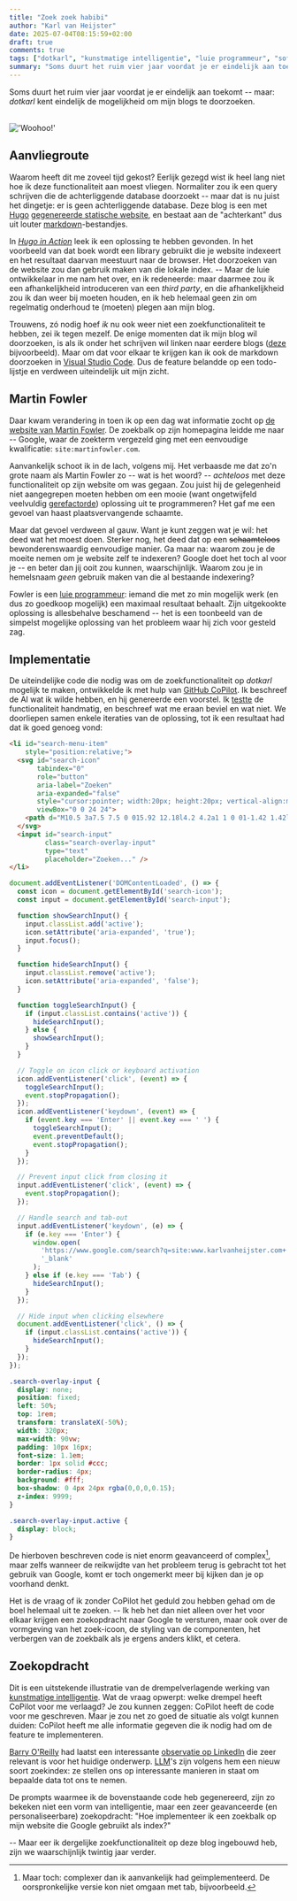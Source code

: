 ```yaml
---
title: "Zoek zoek habibi"
author: "Karl van Heijster"
date: 2025-07-04T08:15:59+02:00
draft: true
comments: true
tags: ["dotkarl", "kunstmatige intelligentie", "luie programmeur", "software ontwikkelen"]
summary: "Soms duurt het ruim vier jaar voordat je er eindelijk aan toekomt -- maar: *dotkarl* kent eindelijk de mogelijkheid om mijn blogs te doorzoeken. *Woohoo!*"
---
```


Soms duurt het ruim vier jaar voordat je er eindelijk aan toekomt -- maar: *dotkarl* kent eindelijk de mogelijkheid om mijn blogs te doorzoeken.


<br>
<img class="center" src="https://media1.giphy.com/media/v1.Y2lkPTc5MGI3NjExMWpwbmE5NnpkcGUyMTVidGh2cmtweDBtNGE1MTRtbm55bDN2dHdqNyZlcD12MV9pbnRlcm5hbF9naWZfYnlfaWQmY3Q9Zw/L0O3TQpp0WnSXmxV8p/giphy.gif" alt="'Woohoo!'" />
<br>


## Aanvliegroute


Waarom heeft dit me zoveel tijd gekost? Eerlijk gezegd wist ik heel lang niet hoe ik deze functionaliteit aan moest vliegen. Normaliter zou ik een query schrijven die de achterliggende database doorzoekt -- maar dat is nu juist het dingetje: er is geen achterliggende database. Deze blog is een met [Hugo](https://gohugo.io/) [gegenereerde statische website](https://en.wikipedia.org/wiki/Static_site_generator "'Static site generator'"), en bestaat aan de "achterkant" dus uit louter [markdown](https://www.markdownguide.org/ "Markdown Guide")-bestandjes. 


In [*Hugo in Action*](https://www.manning.com/books/hugo-in-action "Atishay Jain, 'Hugo in Action', Manning 2022") leek ik een oplossing te hebben gevonden. In het voorbeeld van dat boek wordt een library gebruikt die je website indexeert en het resultaat daarvan meestuurt naar de browser. Het doorzoeken van de website zou dan gebruik maken van die lokale index. -- Maar de luie ontwikkelaar in me nam het over, en ik redeneerde: maar daarmee zou ik een afhankelijkheid introduceren van een *third party*, en die afhankelijkheid zou ik dan weer bij moeten houden, en ik heb helemaal geen zin om regelmatig onderhoud te (moeten) plegen aan mijn blog. 


Trouwens, zó nodig hoef *ik* nu ook weer niet een zoekfunctionaliteit te hebben, zei ik tegen mezelf. De enige momenten dat ik mijn blog wil doorzoeken, is als ik onder het schrijven wil linken naar eerdere blogs ([deze](/blog/25/05/borrelpraat/ "'Borrelpraat'") bijvoorbeeld). Maar om dat voor elkaar te krijgen kan ik ook de markdown doorzoeken in [Visual Studio Code](https://code.visualstudio.com/). Dus de feature belandde op een todo-lijstje en verdween uiteindelijk uit mijn zicht.


## Martin Fowler


Daar kwam verandering in toen ik op een dag wat informatie zocht op [de website van Martin Fowler](https://martinfowler.com/). De zoekbalk op zijn homepagina leidde me naar -- Google, waar de zoekterm vergezeld ging met een eenvoudige kwalificatie: `site:martinfowler.com`.


Aanvankelijk schoot ik in de lach, volgens mij. Het verbaasde me dat zo'n grote naam als Martin Fowler zo -- wat is het woord? -- *achteloos* met deze functionaliteit op zijn website om was gegaan. Zou juist hij de gelegenheid niet aangegrepen moeten hebben om een mooie (want ongetwijfeld veelvuldig [gerefactorde](/blog/24/02/een-herwaardering-van-fowlers-refactoring/ "'Een herwaardering van Fowlers Refactoring'")) oplossing uit te programmeren? Het gaf me een gevoel van haast plaatsvervangende schaamte.


Maar dat gevoel verdween al gauw. Want je kunt zeggen wat je wil: het deed wat het moest doen. Sterker nog, het deed dat op een ~~schaamteloos~~ bewonderenswaardig eenvoudige manier. Ga maar na: waarom zou je de moeite nemen om je website zelf te indexeren? Google doet het toch al voor je -- en beter dan jij ooit zou kunnen, waarschijnlijk. Waarom zou je in hemelsnaam *geen* gebruik maken van die al bestaande indexering?


Fowler is een [luie programmeur](/tags/luie-programmeur/ "Blogs met de tag 'luie programmeur'"): iemand die met zo min mogelijk werk (en dus zo goedkoop mogelijk) een maximaal resultaat behaalt. Zijn uitgekookte oplossing is allesbehalve beschamend -- het is een toonbeeld van de simpelst mogelijke oplossing van het probleem waar hij zich voor gesteld zag.


## Implementatie


De uiteindelijke code die nodig was om de zoekfunctionaliteit op *dotkarl* mogelijk te maken, ontwikkelde ik met hulp van [GitHub CoPilot](https://github.com/features/copilot). Ik beschreef de AI wat ik wilde hebben, en hij genereerde een voorstel. Ik [testte](/tags/testen/ "Blogs met de tag 'testen'") de functionaliteit handmatig, en beschreef wat me eraan beviel en wat niet. We doorliepen samen enkele iteraties van de oplossing, tot ik een resultaat had dat ik goed genoeg vond:


```html
<li id="search-menu-item" 
    style="position:relative;">
  <svg id="search-icon" 
       tabindex="0"
       role="button"
       aria-label="Zoeken"
       aria-expanded="false"
       style="cursor:pointer; width:20px; height:20px; vertical-align:middle; fill:currentColor;"
       viewBox="0 0 24 24">
    <path d="M10.5 3a7.5 7.5 0 015.92 12.18l4.2 4.2a1 1 0 01-1.42 1.42l-4.2-4.2A7.5 7.5 0 1110.5 3zm0 2a5.5 5.5 0 100 11 5.5 5.5 0 000-11z"/>
  </svg>
  <input id="search-input"
         class="search-overlay-input" 
         type="text"
         placeholder="Zoeken..." />
</li>
```

```js
document.addEventListener('DOMContentLoaded', () => {
  const icon = document.getElementById('search-icon');
  const input = document.getElementById('search-input');

  function showSearchInput() {
    input.classList.add('active');
    icon.setAttribute('aria-expanded', 'true');
    input.focus();
  }

  function hideSearchInput() {
    input.classList.remove('active');
    icon.setAttribute('aria-expanded', 'false');
  }

  function toggleSearchInput() {
    if (input.classList.contains('active')) {
      hideSearchInput();
    } else {
      showSearchInput();
    }
  }

  // Toggle on icon click or keyboard activation
  icon.addEventListener('click', (event) => {
    toggleSearchInput();
    event.stopPropagation();
  });
  icon.addEventListener('keydown', (event) => {
    if (event.key === 'Enter' || event.key === ' ') {
      toggleSearchInput();
      event.preventDefault();
      event.stopPropagation();
    }
  });

  // Prevent input click from closing it
  input.addEventListener('click', (event) => {
    event.stopPropagation();
  });

  // Handle search and tab-out
  input.addEventListener('keydown', (e) => {
    if (e.key === 'Enter') {
      window.open(
        'https://www.google.com/search?q=site:www.karlvanheijster.com+' + encodeURIComponent(input.value),
        '_blank'
      );
    } else if (e.key === 'Tab') {
      hideSearchInput();
    }
  });

  // Hide input when clicking elsewhere
  document.addEventListener('click', () => {
    if (input.classList.contains('active')) {
      hideSearchInput();
    }
  });
});
```

```css
.search-overlay-input {
  display: none;
  position: fixed;
  left: 50%;
  top: 1rem;
  transform: translateX(-50%);
  width: 320px;
  max-width: 90vw;
  padding: 10px 16px;
  font-size: 1.1em;
  border: 1px solid #ccc;
  border-radius: 4px;
  background: #fff;
  box-shadow: 0 4px 24px rgba(0,0,0,0.15);
  z-index: 9999;
}

.search-overlay-input.active {
  display: block;
}
```


De hierboven beschreven code is niet enorm geavanceerd of complex[^1], maar zelfs wanneer de reikwijdte van het probleem terug is gebracht tot het gebruik van Google, komt er toch ongemerkt meer bij kijken dan je op voorhand denkt.


Het is de vraag of ik zonder CoPilot het geduld zou hebben gehad om de boel helemaal uit te zoeken. -- Ik heb het dan niet alleen over het voor elkaar krijgen een zoekopdracht naar Google te versturen, maar ook over de vormgeving van het zoek-icoon, de styling van de componenten, het verbergen van de zoekbalk als je ergens anders klikt, et cetera. 


## Zoekopdracht


Dit is een uitstekende illustratie van de drempelverlagende werking van [kunstmatige intelligentie](/tags/kunstmatige-intelligentie/ "Blogs met de tag 'kunstmatige intelligentie'"). Wat de vraag opwerpt: welke drempel heeft CoPilot voor me verlaagd? Je zou kunnen zeggen: CoPilot heeft de code voor me geschreven. Maar je zou net zo goed de situatie als volgt kunnen duiden: CoPilot heeft me alle informatie gegeven die ik nodig had om de feature te implementeren.


[Barry O'Reilly](https://www.linkedin.com/in/barry-o-reilly-b924657/ "Barry O'Reilly @ LinkedIn") had laatst een interessante [observatie op LinkedIn](https://www.linkedin.com/posts/barry-o-reilly-b924657_whenever-we-all-calm-down-a-bit-we-can-start-activity-7346306622492717056-qtWU) die zeer relevant is voor het huidige onderwerp. [LLM](https://en.wikipedia.org/wiki/Large_language_model "'Large language model', Wikipedia")'s zijn volgens hem een nieuw soort zoekindex: ze stellen ons op interessante manieren in staat om bepaalde data tot ons te nemen. 


De prompts waarmee ik de bovenstaande code heb gegenereerd, zijn zo bekeken niet een vorm van intelligentie, maar een zeer geavanceerde (en personaliseerbare) zoekopdracht: "Hoe implementeer ik een zoekbalk op mijn website die Google gebruikt als index?"


-- Maar eer ik dergelijke zoekfunctionaliteit op deze blog ingebouwd heb, zijn we waarschijnlijk twintig jaar verder. 


[^1]: Maar toch: complexer dan ik aanvankelijk had geïmplementeerd. De oorspronkelijke versie kon niet omgaan met tab, bijvoorbeeld.